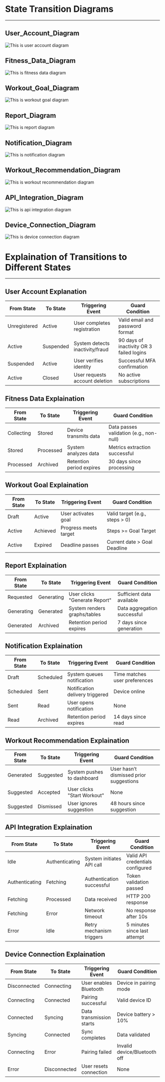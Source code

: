 # State Transition Diagrams
___
## User_Account_Diagram
![This is user account diagram](Assignment_8/User-state-transition-diagram.png)
## Fitness_Data_Diagram
![This is fitness data diagram](Assignment_8/Fitness-Data-State-transition.png)
## Workout_Goal_Diagram
![This is workout goal diagram](Assignment_8/Work-out-Goal-State-transition.png)
## Report_Diagram
![This is report diagram](Assignment_8/Report-State-Transition.png)
## Notification_Diagram
![This is notification diagram](Assignment_8/Notification-State-Transition.png)
## Workout_Recommendation_Diagram
![This is workout recommendation diagram](Assignment_8/Workout-Recomm-State-Transition.png)
## API_Integration_Diagram
![This is api integration diagram](Assignment_8/APi-Integration-State-Transition.png)
## Device_Connection_Diagram
![This is device connection diagram](Assignment_8/Device-Connection-State-Transition.png)

# Explaination of Transitions to Different States
___
## User Account Explanation
|From State|To State|Triggering Event|Guard Condition|
|---|---|---|---|
|Unregistered|Active|User completes registration|Valid email and password format|
|Active|Suspended|System detects inactivity/fraud|90 days of inactivity OR 3 failed logins|
|Suspended|Active|User verifies identity|Successful MFA confirmation|
|Active|Closed|User requests account deletion|No active subscriptions|

## Fitness Data Explaination
|From State|To State|Triggering Event|Guard Condition|
|---|---|---|---|
|Collecting|Stored|Device transmits data|Data passes validation (e.g., non-null)|
|Stored|Processed|System analyzes data|Metrics extraction successful|
|Processed|Archived|Retention period expires|30 days since processing|

## Workout Goal Explaination
|From State|To State|Triggering Event|Guard Condition|
|---|---|---|---|
|Draft|Active|User activates goal|Valid target (e.g., steps > 0)|
|Active|Achieved|Progress meets target|Steps >= Goal Target|
|Active|Expired|Deadline passes|Current date > Goal Deadline|

## Report Explaination
|From State|To State|Triggering Event|Guard Condition|
|---|---|---|---|
|Requested|Generating|User clicks "Generate Report"|Sufficient data available|
|Generating|Generated|System renders graphs/tables|Data aggregation successful|
|Generated|Archived|Retention period expires|7 days since generation|

## Notification Explaination
|From State|To State|Triggering Event|Guard Condition|
|---|---|---|---|
|Draft|Scheduled|System queues notification|Time matches user preferences|
|Scheduled|Sent|Notification delivery triggered|Device online|
|Sent|Read|User opens notification|None|
|Read|Archived|Retention period expires|14 days since read|

## Workout Recommendation Explaination
|From State|To State|Triggering Event|Guard Condition|
|---|---|---|---|
|Generated|Suggested|System pushes to dashboard|User hasn’t dismissed prior suggestions|
|Suggested|Accepted|User clicks "Start Workout"|None|
|Suggested|Dismissed|User ignores suggestion|48 hours since suggestion|

## API Integration Explaination
|From State|To State|Triggering Event|Guard Condition|
|---|---|---|---|
|Idle|Authenticating|System initiates API call|Valid API credentials configured|
|Authenticating|Fetching|Authentication successful|Token validation passed|
|Fetching|Processed|Data received|HTTP 200 response|
|Fetching|Error|Network timeout|No response after 10s|
|Error|Idle|Retry mechanism triggers|5 minutes since last attempt|


## Device Connection Explaination
|From State|To State|Triggering Event|Guard Condition|
|---|---|---|---|
|Disconnected|Connecting|User enables Bluetooth|Device in pairing mode|
|Connecting|Connected|Pairing successful|Valid device ID|
|Connected|Syncing|Data transmission starts|Device battery > 10%|
|Syncing|Connected|Sync completes|Data validated|
|Connecting|Error|Pairing failed|Invalid device/Bluetooth off|
|Error|Disconnected|User resets connection|None|